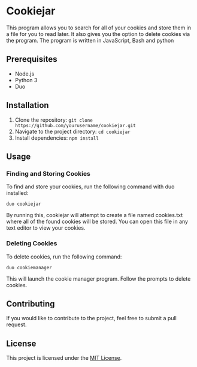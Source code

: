# Cookiejar

This program allows you to search for all of your cookies and store them in a file for you to read later. It also gives you the option to delete cookies via the program. The program is written in JavaScript, Bash and python

## Prerequisites

- Node.js
- Python 3
- Duo

## Installation

1. Clone the repository: `git clone https://github.com/yourusername/cookiejar.git`
2. Navigate to the project directory: `cd cookiejar`
3. Install dependencies: `npm install`

## Usage

### Finding and Storing Cookies

To find and store your cookies, run the following command with duo installed:

`duo cookiejar`

By running this, cookiejar will attempt to create a file named cookies.txt where all of the found
cookies will be stored. You can open this file in any text editor to view your cookies.

### Deleting Cookies

To delete cookies, run the following command:

`duo cookiemanager`


This will launch the cookie manager program. Follow the prompts to delete cookies.

## Contributing

If you would like to contribute to the project, feel free to submit a pull request. 

## License

This project is licensed under the [MIT License](https://opensource.org/licenses/MIT).



